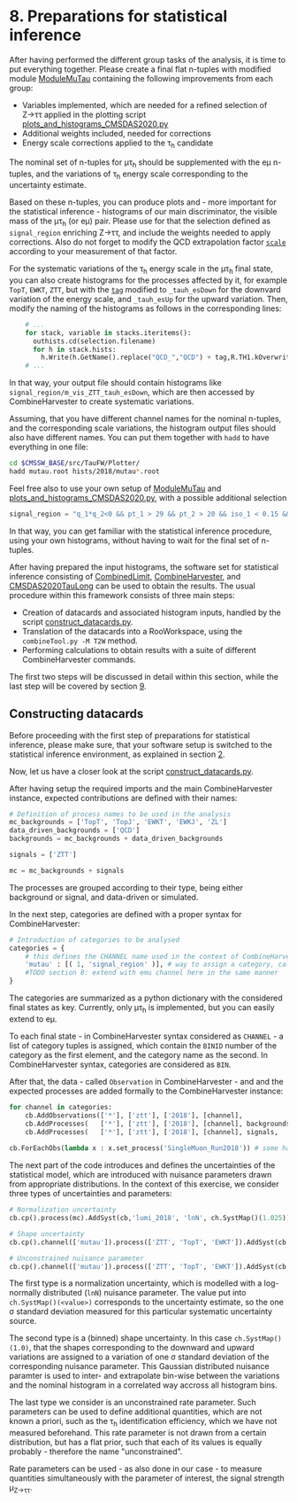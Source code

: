 # 8. Preparations for statistical inference

After having performed the different group tasks of the analysis, it is time to put everything together.
Please create a final flat n-tuples with modified module [ModuleMuTau](../../PicoProducer/python/analysis/CMSDAS2020/ModuleMuTau.py)
containing the following improvements from each group:

+ Variables implemented, which are needed for a refined selection of Z&rarr;&tau;&tau; applied in the plotting script
[plots_and_histograms_CMSDAS2020.py](../../Plotter/plots_and_histograms_CMSDAS2020.py)
+ Additional weights included, needed for corrections
+ Energy scale corrections applied to the &tau;<sub>h</sub> candidate

The nominal set of n-tuples for &mu;&tau;<sub>h</sub> should be supplemented with the e&mu; n-tuples,
and the variations of &tau;<sub>h</sub> energy scale corresponding to the uncertainty estimate.

Based on these n-tuples, you can produce plots and - more important for the statistical inference - histograms
of our main discriminator, the visible mass of the &mu;&tau;<sub>h</sub> (or e&mu;) pair. Please use for that
the selection defined as `signal_region` enriching Z&rarr;&tau;&tau;, and include the weights needed to apply corrections. Also do
not forget to modify the QCD extrapolation factor [`scale`](https://github.com/ArturAkh/TauFW/blob/master/Plotter/plots_and_histograms_CMSDAS2020.py#L126) according
to your measurement of that factor.

For the systematic variations of the &tau;<sub>h</sub> energy scale in the &mu;&tau;<sub>h</sub> final state, you can also create histograms for the processes affected
by it, for example `TopT`, `EWKT`, `ZTT`, but with the [`tag`](../../Plotter/plots_and_histograms_CMSDAS2020.py#L149) 
modified to `_tauh_esDown` for the downvard variation of the energy scale, and `_tauh_esUp` for the upward variation.
Then, modify the naming of the histograms as follows in the corresponding lines:

```python
    # ...
    for stack, variable in stacks.iteritems():
      outhists.cd(selection.filename)
      for h in stack.hists:
        h.Write(h.GetName().replace("QCD_","QCD") + tag,R.TH1.kOverwrite) # adding tag to the name for es variations in addition
    # ...
```

In that way, your output file should contain histograms like `signal_region/m_vis_ZTT_tauh_esDown`, which are then accessed by
CombineHarvester to create systematic variations.

Assuming, that you have different channel names for the nominal n-tuples, and the corresponding scale variations, the histogram output
files should also have different names. You can put them together with `hadd` to have everything in one file:

```sh
cd $CMSSW_BASE/src/TauFW/Plotter/
hadd mutau.root hists/2018/mutau*.root
```

Feel free also to use your own setup of [ModuleMuTau](../../PicoProducer/python/analysis/CMSDAS2020/ModuleMuTau.py) and
[plots_and_histograms_CMSDAS2020.py](../../Plotter/plots_and_histograms_CMSDAS2020.py), with a possible additional selection

```python
signal_region = "q_1*q_2<0 && pt_1 > 29 && pt_2 > 20 && iso_1 < 0.15 && (decayMode_2 < 5 || decayMode_2 > 7) && id_2 >= 31 && anti_mu_2 == 15"
```
In that way, you can get familiar with the statistical inference procedure, using your own histograms, without having to wait for the final set of n-tuples.

After having prepared the input histograms, the software set for statistical inference consisting of [CombinedLimit](https://github.com/cms-analysis/HiggsAnalysis-CombinedLimit),
[CombineHarvester](https://github.com/cms-analysis/CombineHarvester), and [CMSDAS2020TauLong](https://github.com/ArturAkh/CMSDAS2020TauLong) can be used
to obtain the results. The usual procedure within this framework consists of three main steps:

+ Creation of datacards and associated histogram inputs, handled by the script [construct_datacards.py](https://github.com/ArturAkh/CMSDAS2020TauLong/blob/master/scripts/construct_datacards.py).
+ Translation of the datacards into a RooWorkspace, using the `combineTool.py -M T2W` method.
+ Performing calculations to obtain results with a suite of different CombineHarvester commands.

The first two steps will be discussed in detail within this section, while the last step will be covered by section [9](measurement.md).

## Constructing datacards

Before proceeding with the first step of preparations for statistical inference, please make sure, that your software setup is switched to the statistical inference environment,
as explained in section [2](configuration.md#configuration-after-new-login-or-in-a-new-terminal).

Now, let us have a closer look at the script [construct_datacards.py](https://github.com/ArturAkh/CMSDAS2020TauLong/blob/master/scripts/construct_datacards.py).

After having setup the required imports and the main CombineHarvester instance, expected contributions are defined with their names:

```python
# Definition of process names to be used in the analysis
mc_backgrounds = ['TopT', 'TopJ', 'EWKT', 'EWKJ', 'ZL']
data_driven_backgrounds = ['QCD']
backgrounds = mc_backgrounds + data_driven_backgrounds

signals = ['ZTT']

mc = mc_backgrounds + signals
```

The processes are grouped according to their type, being either background or signal, and data-driven or simulated.

In the next step, categories are defined with a proper syntax for CombineHarvester:

```python
# Introduction of categories to be analysed
categories = {
    # this defines the CHANNEL name used in the context of CombineHarvester
    'mutau' : [( 1, 'signal_region' )], # way to assign a category, called BIN in CombineHarvester with a string name and a BIN index
    #TODO section 8: extend with emu channel here in the same manner
}
```

The categories are summarized as a python dictionary with the considered final states as key. Currently, only &mu;&tau;<sub>h</sub> is implemented, but you can easily extend
to e&mu;.

To each final state - in CombineHarvester syntax considered as `CHANNEL` - a list of category tuples is assigned, which contain the `BINID` number of the category
as the first element, and the category name as the second. In CombineHarvester syntax, categories are considered as `BIN`.

After that, the data - called `Observation` in CombineHarvester - and  and the expected processes are added formally to the CombineHarvester instance:

```python
for channel in categories:
    cb.AddObservations(['*'], ['ztt'], ['2018'], [channel],              categories[channel]) # adding observed data
    cb.AddProcesses(   ['*'], ['ztt'], ['2018'], [channel], backgrounds, categories[channel], False) # adding backgrounds
    cb.AddProcesses(   ['*'], ['ztt'], ['2018'], [channel], signals,     categories[channel], True) # adding signals
    
cb.ForEachObs(lambda x : x.set_process('SingleMuon_Run2018')) # some hack to change the naming to the one in the input files; usual name: data_obs
```

The next part of the code introduces and defines the uncertainties of the statistical model, which are introduced with nuisance parameters drawn from
appropriate distributions. In the context of this exercise, we consider three types of uncertainties and parameters:

```python
# Normalization uncertainty
cb.cp().process(mc).AddSyst(cb,'lumi_2018', 'lnN', ch.SystMap()(1.025)) # 2.5 % uncertainty on luminosity for 2018 from the measurement

# Shape uncertainty
cb.cp().channel(['mutau']).process(['ZTT', 'TopT', 'EWKT']).AddSyst(cb, 'tauh_es', 'shape', ch.SystMap()(1.0))

# Unconstrained nuisance parameter
cb.cp().channel(['mutau']).process(['ZTT', 'TopT', 'EWKT']).AddSyst(cb, 'tauh_id', 'rateParam', ch.SystMap()(1.0))
```

The first type is a normalization uncertainty, which is modelled with a log-normally distributed (`lnN`) nuisance parameter. The value put into `ch.SystMap()(<value>)` corresponds
to the uncertainty estimate, so the one &sigma; standard deviation measured for this particular systematic uncertainty source.

The second type is a (binned) shape uncertainty. In this case `ch.SystMap()(1.0)`, that the shapes corresponding to the downward and upward variations are assigned to 
a variation of one &sigma; standard deviation of the corresponding nuisance parameter. This Gaussian distributed nuisance paramter is used to inter- and extrapolate bin-wise between the 
variations and the nominal histogram in a correlated way accross all histogram bins.

The last type we consider is an unconstrained rate parameter. Such parameters can be used to define additional quantities, which are not known a priori, such as the &tau;<sub>h</sub>
identification efficiency, which we have not measured beforehand. This rate parameter is not drawn from a certain distribution, but has a flat prior, such that each of its values is equally
probably - therefore the name "unconstrained".

Rate parameters can be used - as also done in our case - to measure quantities simultaneously with the parameter of interest, the signal strength &mu;<sub>Z&rarr;&tau;&tau;</sub>.
